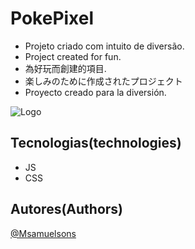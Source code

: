 # PokePixel
 - Projeto criado com intuito de diversão. <pt/>
 - Project created for fun. <en/>
 - 為好玩而創建的項目. <zh/>
 - 楽しみのために作成されたプロジェクト <ja/>
 - Proyecto creado para la diversión. <es/>


![Logo]([img/Captura%20de%20tela%20de%202022-07-07%2018-33-02.png](https://raw.githubusercontent.com/Msamuelsons/pokepixel/master/img/charmander.png))


## Tecnologias(technologies)

 - JS
 - CSS


## Autores(Authors)
[@Msamuelsons](https://github.com/Msamuelsons)
